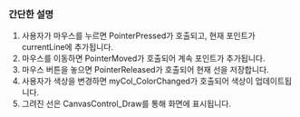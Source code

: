 ### 간단한 설명

1. 사용자가 마우스를 누르면 PointerPressed가 호출되고, 현재 포인트가 currentLine에 추가됩니다.
2. 마우스를 이동하면 PointerMoved가 호출되어 계속 포인트가 추가됩니다.
3. 마우스 버튼을 놓으면 PointerReleased가 호출되어 현재 선을 저장합니다.
4. 사용자가 색상을 변경하면 myCol_ColorChanged가 호출되어 색상이 업데이트됩니다.
5. 그려진 선은 CanvasControl_Draw를 통해 화면에 표시됩니다.
